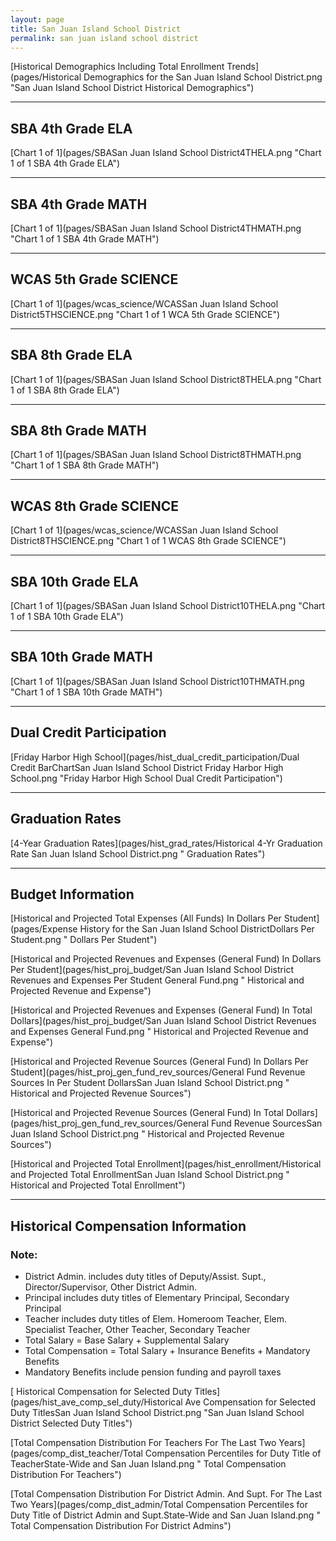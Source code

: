 ```yaml
---
layout: page
title: San Juan Island School District
permalink: san juan island school district
---
```



[Historical Demographics Including Total Enrollment Trends](pages/Historical Demographics for the San Juan Island School District.png "San Juan Island School District Historical Demographics")

___

## SBA 4th Grade ELA

[Chart 1 of 1](pages/SBASan Juan Island School District4THELA.png "Chart 1 of 1 SBA 4th Grade ELA")


___

## SBA 4th Grade MATH

[Chart 1 of 1](pages/SBASan Juan Island School District4THMATH.png "Chart 1 of 1 SBA 4th Grade MATH")


___

## WCAS 5th Grade SCIENCE

[Chart 1 of 1](pages/wcas_science/WCASSan Juan Island School District5THSCIENCE.png "Chart 1 of 1 WCA 5th Grade SCIENCE")


___

## SBA 8th Grade ELA

[Chart 1 of 1](pages/SBASan Juan Island School District8THELA.png "Chart 1 of 1 SBA 8th Grade ELA")


___

## SBA 8th Grade MATH

[Chart 1 of 1](pages/SBASan Juan Island School District8THMATH.png "Chart 1 of 1 SBA 8th Grade MATH")


___

## WCAS 8th Grade SCIENCE

[Chart 1 of 1](pages/wcas_science/WCASSan Juan Island School District8THSCIENCE.png "Chart 1 of 1 WCAS 8th Grade SCIENCE")


___

## SBA 10th Grade ELA

[Chart 1 of 1](pages/SBASan Juan Island School District10THELA.png "Chart 1 of 1 SBA 10th Grade ELA")


___

## SBA 10th Grade MATH

[Chart 1 of 1](pages/SBASan Juan Island School District10THMATH.png "Chart 1 of 1 SBA 10th Grade MATH")


___

## Dual Credit Participation

[Friday Harbor High School](pages/hist_dual_credit_participation/Dual Credit BarChartSan Juan Island School District Friday Harbor High School.png "Friday Harbor High School Dual Credit Participation")


___

## Graduation Rates

[4-Year Graduation Rates](pages/hist_grad_rates/Historical 4-Yr Graduation Rate San Juan Island School District.png " Graduation Rates")


___

## Budget Information

[Historical and Projected Total Expenses (All Funds) In Dollars Per Student](pages/Expense History for the San Juan Island School DistrictDollars Per Student.png " Dollars Per Student")

[Historical and Projected Revenues and Expenses (General Fund) In Dollars Per Student](pages/hist_proj_budget/San Juan Island School District Revenues and Expenses Per Student General Fund.png " Historical and Projected Revenue and Expense")

[Historical and Projected Revenues and Expenses (General Fund) In Total Dollars](pages/hist_proj_budget/San Juan Island School District Revenues and Expenses General Fund.png " Historical and Projected Revenue and Expense")

[Historical and Projected Revenue Sources (General Fund) In Dollars Per Student](pages/hist_proj_gen_fund_rev_sources/General Fund Revenue Sources In Per Student DollarsSan Juan Island School District.png " Historical and Projected Revenue Sources")

[Historical and Projected Revenue Sources (General Fund) In Total Dollars](pages/hist_proj_gen_fund_rev_sources/General Fund Revenue SourcesSan Juan Island School District.png " Historical and Projected Revenue Sources")

[Historical and Projected Total Enrollment](pages/hist_enrollment/Historical and Projected Total EnrollmentSan Juan Island School District.png " Historical and Projected Total Enrollment")


___

## Historical Compensation Information
### Note:
- District Admin. includes duty titles of Deputy/Assist. Supt., Director/Supervisor, Other District Admin.
- Principal includes duty titles of Elementary Principal, Secondary Principal
- Teacher includes duty titles of Elem. Homeroom Teacher, Elem. Specialist Teacher, Other Teacher, Secondary Teacher
- Total Salary = Base Salary + Supplemental Salary
- Total Compensation = Total Salary + Insurance Benefits + Mandatory Benefits
- Mandatory Benefits include pension funding and payroll taxes

[ Historical Compensation for Selected Duty Titles](pages/hist_ave_comp_sel_duty/Historical Ave Compensation for Selected Duty TitlesSan Juan Island School District.png "San Juan Island School District Selected Duty Titles")

[Total Compensation Distribution For Teachers For The Last Two Years](pages/comp_dist_teacher/Total Compensation Percentiles for Duty Title of TeacherState-Wide and San Juan Island.png " Total Compensation Distribution For Teachers")

[Total Compensation Distribution For District Admin. And Supt. For The Last Two Years](pages/comp_dist_admin/Total Compensation Percentiles for Duty Title of District Admin and Supt.State-Wide and San Juan Island.png " Total Compensation Distribution For District Admins")

